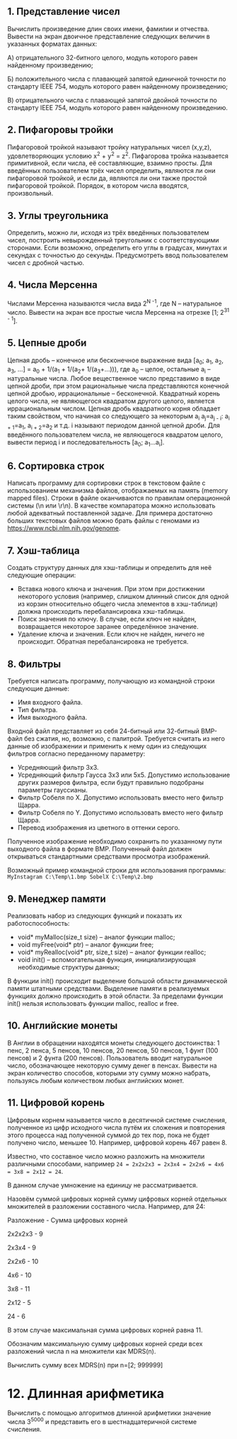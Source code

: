 ## 1. Представление чисел
Вычислить произведение длин своих имени, фамилии и отчества. Вывести на экран двоичное представление следующих величин в указанных форматах данных:

А) отрицательного 32-битного целого, модуль которого равен найденному произведению;

Б) положительного числа с плавающей запятой единичной точности по стандарту IEEE 754, модуль которого равен найденному произведению;

В) отрицательного числа с плавающей запятой двойной точности по стандарту IEEE 754, модуль которого равен найденному произведению.


## 2. Пифагоровы тройки
Пифагоровой тройкой называют тройку натуральных чисел (x,y,z), удовлетворяющих условию x<sup>2</sup> + y<sup>2</sup> = z<sup>2</sup>. Пифагорова тройка называется примитивной, если числа, её составляющие, взаимно просты. Для введённых пользователем трёх чисел определить, являются ли они пифагоровой тройкой, и если да, являются ли они также простой пифагоровой тройкой. Порядок, в котором числа вводятся, произвольный.

## 3. Углы треугольника
Определить, можно ли, исходя из трёх введённых пользователем чисел, построить невырожденный треугольник с соответствующими сторонами. Если возможно, определить его углы в градусах, минутах и секундах с точностью до секунды. Предусмотреть ввод пользователем чисел с дробной частью.

## 4. Числа Мерсенна
Числами Мерсенна называются числа вида 2<sup>N -1</sup>, где N – натуральное число. Вывести на экран все простые числа Мерсенна на отрезке [1; 2<sup>31 - 1</sup>].

## 5. Цепные дроби
Цепная дробь – конечное или бесконечное выражение вида
[a<sub>0</sub>; a<sub>1</sub>, a<sub>2</sub>, a<sub>3</sub>, ...] = a<sub>0</sub> + 1/(a<sub>1</sub> + 1/(a<sub>2</sub>+ 1/(a<sub>3</sub>+...))),
где a<sub>0</sub> – целое, остальные a<sub>i</sub> – натуральные числа. Любое вещественное число представимо в виде цепной дроби, при этом рациональные числа представляются конечной цепной дробью, иррациональные – бесконечной. Квадратный корень целого числа, не являющегося квадратом другого целого, является иррациональным числом. Цепная дробь квадратного корня обладает таким свойством, что начиная со следующего за некоторым а<sub>i</sub> a<sub>j</sub>=a<sub>j - i</sub>: a<sub>i + 1</sub>=a<sub>1</sub>, a<sub>i + 2</sub>=a<sub>2</sub> и т.д. i называют периодом данной цепной дроби. Для введённого пользователем числа, не являющегося квадратом целого, вывести период i и последовательность [a<sub>0</sub>; a<sub>1</sub>…a<sub>i</sub>].

## 6. Сортировка строк
Написать программу для сортировки строк в текстовом файле с использованием механизма файлов, отображаемых на память (memory mapped files). Строки в файле оканчиваются по правилам операционной системы (\n или \r\n). В качестве компаратора можно использовать любой адекватный поставленной задаче. Для примера достаточно больших текстовых файлов можно брать файлы с геномами из https://www.ncbi.nlm.nih.gov/genome.

## 7. Хэш-таблица
Создать структуру данных для хэш-таблицы и определить для неё следующие операции:
- Вставка нового ключа и значения. При этом при достижении некоторого условия (например, слишком длинный список для одной из корзин относительно общего числа элементов в хэш-таблице) должна происходить перебалансировка хэш-таблицы.
- Поиск значения по ключу. В случае, если ключ не найден, возвращается некоторое заранее определённое значение.
- Удаление ключа и значения. Если ключ не найден, ничего не происходит. Обратная перебалансировка не требуется.

## 8. Фильтры
Требуется написать программу, получающую из командной строки следующие данные:
- Имя входного файла.
- Тип фильтра.
- Имя выходного файла.

Входной файл представляет из себя 24-битный или 32-битный BMP-файл без сжатия, но, возможно, с палитрой. Требуется считать из него данные об изображении и применить к нему один из следующих фильтров согласно переданному параметру:

- Усредняющий фильтр 3x3.
- Усредняющий фильтр Гаусса 3x3 или 5x5. Допустимо использование других размеров фильтра, если будут правильно подобраны параметры гауссианы.
- Фильтр Собеля по X. Допустимо использовать вместо него фильтр Щарра.
- Фильтр Собеля по Y. Допустимо использовать вместо него фильтр Щарра.
- Перевод изображения из цветного в оттенки серого.

Полученное изображение необходимо сохранить по указанному пути выходного файла в формате BMP. Полученный файл должен открываться стандартными средствами просмотра изображений.

Возможный пример командной строки для использования программы: `MyInstagram C:\Temp\1.bmp SobelX C:\Temp\2.bmp`

## 9. Менеджер памяти
Реализовать набор из следующих функций и показать их работоспособность:
- void* myMalloc(size_t size) – аналог функции malloc;
- void myFree(void* ptr) – аналог функции free;
- void* myRealloc(void* ptr, size_t size) – аналог функции realloc;
- void init() – вспомогательная функция, инициализирующая необходимые структуры данных;

В функции init() происходит выделение большой области динамической памяти штатными средствами. Выделение памяти в реализуемых функциях должно происходить в этой области. За пределами функции init() нельзя использовать функции malloc, realloc и free.

## 10. Английские монеты
В Англии в обращении находятся монеты следующего достоинства: 1 пенс, 2 пенса, 5 пенсов, 10 пенсов, 20 пенсов, 50 пенсов, 1 фунт (100 пенсов) и 2 фунта (200 пенсов). Пользователь вводит натуральное число, обозначающее некоторую сумму денег в пенсах. Вывести на экран количество способов, которыми эту сумму можно набрать, пользуясь любым количеством любых английских монет.

## 11. Цифровой корень
Цифровым корнем называется число в десятичной системе счисления, полученное из цифр исходного числа путём их сложения и повторения этого процесса над полученной суммой до тех пор, пока не будет получено число, меньшее 10. Например, цифровой корень 467 равен 8.

Известно, что составное число можно разложить на множители различными способами, например
`24 = 2x2x2x3 = 2x3x4 = 2x2x6 = 4x6 = 3x8 = 2x12 = 24`.

В данном случае умножение на единицу не рассматривается.

Назовём суммой цифровых корней сумму цифровых корней отдельных множителей в разложении составного числа. Например, для 24:

Разложение - Сумма цифровых корней

2x2x2x3 - 9

2x3x4 - 9

2x2x6 - 10

4x6 - 10

3x8 - 11

2x12 - 5

24 - 6

В этом случае максимальная сумма цифровых корней равна 11.

Обозначим максимальную сумму цифровых корней среди всех разложений числа n на множители как MDRS(n).

Вычислить сумму всех MDRS(n) при n=[2; 999999]

# 12. Длинная арифметика
Вычислить с помощью алгоритмов длинной арифметики значение числа 3<sup>5000</sup> и представить его в шестнадцатеричной системе счисления.

